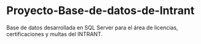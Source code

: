 # Proyecto-Base-de-datos-de-Intrant
Base de datos desarrollada en SQL Server para el área de licencias, certificaciones y multas del INTRANT.
